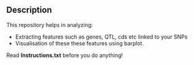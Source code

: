 ## Description  
This repository helps in analyzing:  
- Extracting features such as genes, QTL, cds etc linked to your SNPs
- Visualisation of these these features using barplot.  

Read **Instructions.txt** before you do anything!

